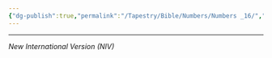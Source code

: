 ```yaml
---
{"dg-publish":true,"permalink":"/Tapestry/Bible/Numbers/Numbers _16/","title":"Numbers :16","hide":true,"tags":["bible-verse"],"dgHomeLink":true,"dgShowLocalGraph":true,"dgEnableSearch":true}
---
```




---
*New International Version (NIV)*